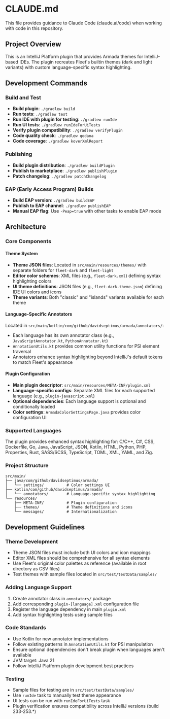 # CLAUDE.md

This file provides guidance to Claude Code (claude.ai/code) when working with code in this repository.

## Project Overview

This is an IntelliJ Platform plugin that provides Armada themes for IntelliJ-based IDEs. The plugin recreates Fleet's builtin themes (dark and light variants) with custom language-specific syntax highlighting.

## Development Commands

### Build and Test
- **Build plugin**: `./gradlew build`
- **Run tests**: `./gradlew test`
- **Run IDE with plugin for testing**: `./gradlew runIde`
- **Run UI tests**: `./gradlew runIdeForUiTests`
- **Verify plugin compatibility**: `./gradlew verifyPlugin`
- **Code quality check**: `./gradlew qodana`
- **Code coverage**: `./gradlew koverXmlReport`

### Publishing
- **Build plugin distribution**: `./gradlew buildPlugin`
- **Publish to marketplace**: `./gradlew publishPlugin`
- **Patch changelog**: `./gradlew patchChangelog`

### EAP (Early Access Program) Builds
- **Build EAP version**: `./gradlew buildEAP`
- **Publish to EAP channel**: `./gradlew publishEAP`
- **Manual EAP flag**: Use `-Peap=true` with other tasks to enable EAP mode

## Architecture

### Core Components

#### Theme System
- **Theme JSON files**: Located in `src/main/resources/themes/` with separate folders for `fleet-dark` and `fleet-light`
- **Editor color schemes**: XML files (e.g., `fleet-dark.xml`) defining syntax highlighting colors
- **UI theme definitions**: JSON files (e.g., `fleet-dark.theme.json`) defining IDE UI colors and icons
- **Theme variants**: Both "classic" and "islands" variants available for each theme

#### Language-Specific Annotators
Located in `src/main/kotlin/com/github/davidseptimus/armada/annotators/`:
- Each language has its own annotator class (e.g., `JavaScriptAnnotator.kt`, `PythonAnnotator.kt`)
- `AnnotationUtils.kt` provides common utility functions for PSI element traversal
- Annotators enhance syntax highlighting beyond IntelliJ's default tokens to match Fleet's appearance

#### Plugin Configuration
- **Main plugin descriptor**: `src/main/resources/META-INF/plugin.xml`
- **Language-specific configs**: Separate XML files for each supported language (e.g., `plugin-javascript.xml`)
- **Optional dependencies**: Each language support is optional and conditionally loaded
- **Color settings**: `ArmadaColorSettingsPage.java` provides color configuration UI

### Supported Languages
The plugin provides enhanced syntax highlighting for: C/C++, C#, CSS, Dockerfile, Go, Java, JavaScript, JSON, Kotlin, HTML, Python, PHP, Properties, Rust, SASS/SCSS, TypeScript, TOML, XML, YAML, and Zig.

### Project Structure
```
src/main/
├── java/com/github/davidseptimus/armada/
│   └── settings/          # Color settings UI
├── kotlin/com/github/davidseptimus/armada/
│   └── annotators/        # Language-specific syntax highlighting
└── resources/
    ├── META-INF/          # Plugin configuration
    ├── themes/            # Theme definitions and icons
    └── messages/          # Internationalization
```

## Development Guidelines

### Theme Development
- Theme JSON files must include both UI colors and icon mappings
- Editor XML files should be comprehensive for all syntax elements
- Use Fleet's original color palettes as reference (available in root directory as CSV files)
- Test themes with sample files located in `src/test/testData/samples/`

### Adding Language Support
1. Create annotator class in `annotators/` package
2. Add corresponding `plugin-[language].xml` configuration file
3. Register the language dependency in main `plugin.xml`
4. Add syntax highlighting tests using sample files

### Code Standards
- Use Kotlin for new annotator implementations
- Follow existing patterns in `AnnotationUtils.kt` for PSI manipulation
- Ensure optional dependencies don't break plugin when languages aren't available
- JVM target: Java 21
- Follow IntelliJ Platform plugin development best practices

### Testing
- Sample files for testing are in `src/test/testData/samples/`
- Use `runIde` task to manually test theme appearance
- UI tests can be run with `runIdeForUiTests` task
- Plugin verification ensures compatibility across IntelliJ versions (build 233-253.*)
